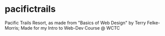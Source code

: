 # pacifictrails
Pacific Trails Resort, as made from "Basics of Web Design" by Terry Felke-Morris; Made for my Intro to Web-Dev Course @ WCTC 
